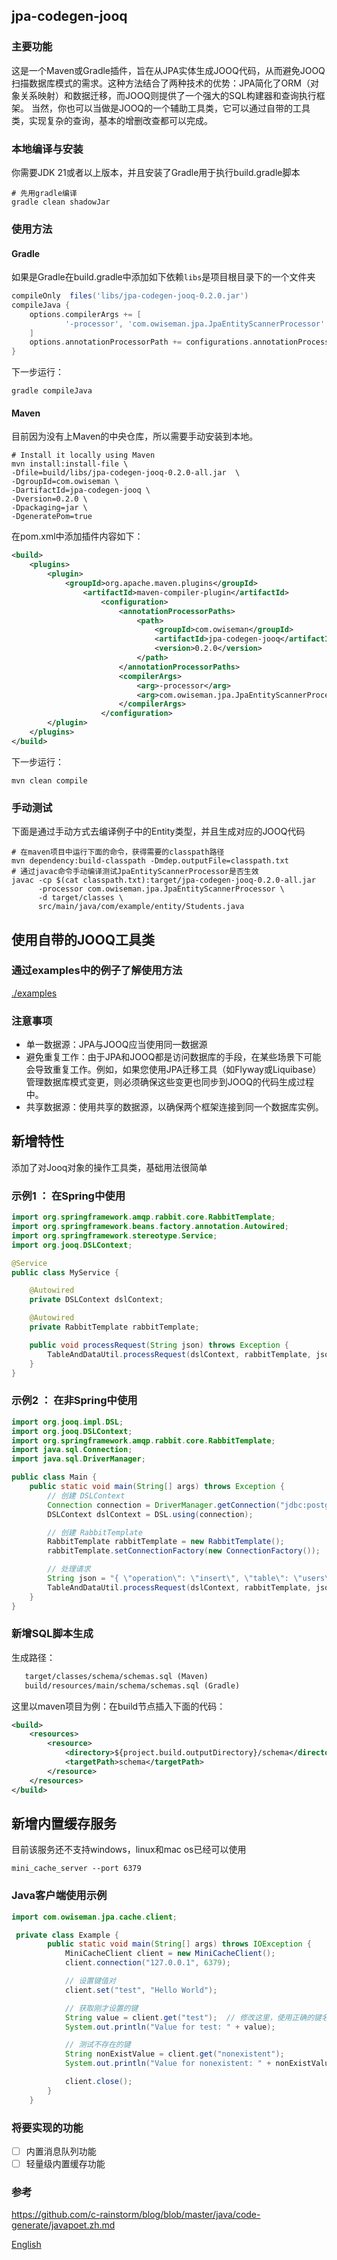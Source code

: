 ## jpa-codegen-jooq 

### 主要功能
这是一个Maven或Gradle插件，旨在从JPA实体生成JOOQ代码，从而避免JOOQ扫描数据库模式的需求。这种方法结合了两种技术的优势：JPA简化了ORM（对象关系映射）和数据迁移，而JOOQ则提供了一个强大的SQL构建器和查询执行框架。
当然，你也可以当做是JOOQ的一个辅助工具类，它可以通过自带的工具类，实现复杂的查询，基本的增删改查都可以完成。

### 本地编译与安装
你需要JDK 21或者以上版本，并且安装了Gradle用于执行build.gradle脚本
```shell
# 先用gradle编译
gradle clean shadowJar
```

### 使用方法
#### Gradle
如果是Gradle在build.gradle中添加如下依赖``libs``是项目根目录下的一个文件夹
```gradle
compileOnly  files('libs/jpa-codegen-jooq-0.2.0.jar')
compileJava {
	options.compilerArgs += [
			'-processor', 'com.owiseman.jpa.JpaEntityScannerProcessor'
	]
	options.annotationProcessorPath += configurations.annotationProcessor
}
```
下一步运行：
```shell
gradle compileJava
```

#### Maven
目前因为没有上Maven的中央仓库，所以需要手动安装到本地。
```shell
# Install it locally using Maven
mvn install:install-file \
-Dfile=build/libs/jpa-codegen-jooq-0.2.0-all.jar  \
-DgroupId=com.owiseman \
-DartifactId=jpa-codegen-jooq \
-Dversion=0.2.0 \
-Dpackaging=jar \
-DgeneratePom=true
```
在pom.xml中添加插件内容如下：
```pom.xml
<build>
    <plugins>
        <plugin>
            <groupId>org.apache.maven.plugins</groupId>
                <artifactId>maven-compiler-plugin</artifactId>
                    <configuration>
                        <annotationProcessorPaths>
                            <path>
                                <groupId>com.owiseman</groupId>
                                <artifactId>jpa-codegen-jooq</artifactId>
                                <version>0.2.0</version>
                            </path>
                        </annotationProcessorPaths>
                        <compilerArgs>
                            <arg>-processor</arg>
                            <arg>com.owiseman.jpa.JpaEntityScannerProcessor</arg>
                        </compilerArgs>
                    </configuration>
        </plugin>
    </plugins>
</build>
```
下一步运行：
```shell
mvn clean compile
```
### 手动测试
下面是通过手动方式去编译例子中的Entity类型，并且生成对应的JOOQ代码
```shell
# 在maven项目中运行下面的命令，获得需要的classpath路径
mvn dependency:build-classpath -Dmdep.outputFile=classpath.txt
# 通过javac命令手动编译测试JpaEntityScannerProcessor是否生效
javac -cp $(cat classpath.txt):target/jpa-codegen-jooq-0.2.0-all.jar
      -processor com.owiseman.jpa.JpaEntityScannerProcessor \
      -d target/classes \
      src/main/java/com/example/entity/Students.java
```

## 使用自带的JOOQ工具类

### 通过examples中的例子了解使用方法
[./examples](./examples)

### 注意事项
* 单一数据源：JPA与JOOQ应当使用同一数据源
* 避免重复工作：由于JPA和JOOQ都是访问数据库的手段，在某些场景下可能会导致重复工作。例如，如果您使用JPA迁移工具（如Flyway或Liquibase）管理数据库模式变更，则必须确保这些变更也同步到JOOQ的代码生成过程中。
* 共享数据源：使用共享的数据源，以确保两个框架连接到同一个数据库实例。

## 新增特性
添加了对Jooq对象的操作工具类，基础用法很简单

### 示例1 ： 在Spring中使用
```java
import org.springframework.amqp.rabbit.core.RabbitTemplate;
import org.springframework.beans.factory.annotation.Autowired;
import org.springframework.stereotype.Service;
import org.jooq.DSLContext;

@Service
public class MyService {

    @Autowired
    private DSLContext dslContext;

    @Autowired
    private RabbitTemplate rabbitTemplate;

    public void processRequest(String json) throws Exception {
        TableAndDataUtil.processRequest(dslContext, rabbitTemplate, json);
    }
}
```

### 示例2 ： 在非Spring中使用
```java
import org.jooq.impl.DSL;
import org.jooq.DSLContext;
import org.springframework.amqp.rabbit.core.RabbitTemplate;
import java.sql.Connection;
import java.sql.DriverManager;

public class Main {
    public static void main(String[] args) throws Exception {
        // 创建 DSLContext
        Connection connection = DriverManager.getConnection("jdbc:postgresql://localhost:5432/main_db", "user", "password");
        DSLContext dslContext = DSL.using(connection);

        // 创建 RabbitTemplate
        RabbitTemplate rabbitTemplate = new RabbitTemplate();
        rabbitTemplate.setConnectionFactory(new ConnectionFactory());

        // 处理请求
        String json = "{ \"operation\": \"insert\", \"table\": \"users\", \"data\": { \"id\": 1, \"name\": \"John Doe\", \"email\": \"john.doe@example.com\" } }";
        TableAndDataUtil.processRequest(dslContext, rabbitTemplate, json);
    }
}
```

### 新增SQL脚本生成
生成路径：
```txt
   target/classes/schema/schemas.sql (Maven)
   build/resources/main/schema/schemas.sql (Gradle)
```
这里以maven项目为例：在build节点插入下面的代码：
```pom.xml
<build>
    <resources>
        <resource>
            <directory>${project.build.outputDirectory}/schema</directory>
            <targetPath>schema</targetPath>
        </resource>
    </resources>
</build>
```
## 新增内置缓存服务
目前该服务还不支持windows，linux和mac os已经可以使用
```shell
mini_cache_server --port 6379
```
### Java客户端使用示例
```java
import com.owiseman.jpa.cache.client;

 private class Example {
        public static void main(String[] args) throws IOException {
            MiniCacheClient client = new MiniCacheClient();
            client.connection("127.0.0.1", 6379);

            // 设置键值对
            client.set("test", "Hello World");

            // 获取刚才设置的键
            String value = client.get("test");  // 修改这里，使用正确的键名
            System.out.println("Value for test: " + value);

            // 测试不存在的键
            String nonExistValue = client.get("nonexistent");
            System.out.println("Value for nonexistent: " + nonExistValue);

            client.close();
        }
    }
```

### 将要实现的功能
* [ ] 内置消息队列功能
* [ ] 轻量级内置缓存功能 

### 参考
https://github.com/c-rainstorm/blog/blob/master/java/code-generate/javapoet.zh.md

[English](readme.md)